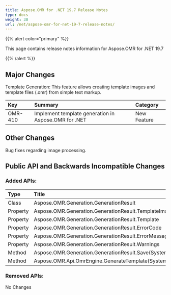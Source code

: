 ```yaml
---
title: Aspose.OMR for .NET 19.7 Release Notes
type: docs
weight: 30
url: /net/aspose-omr-for-net-19-7-release-notes/
---
```


{{% alert color="primary" %}} 

This page contains release notes information for Aspose.OMR for .NET 19.7

{{% /alert %}} 
## **Major Changes**
Template Generation: This feature allows creating template images and template files (.omr) from simple text markup.

|**Key**|**Summary**|**Category**|
| :- | :- | :- |
|OMR-410|Implement template generation in Aspose.OMR for .NET|New Feature|
## **Other Changes**
Bug fixes regarding image processing.
## **Public API and Backwards Incompatible Changes**
### **Added APIs:**

|**Type**|**Title**|
| :- | :- |
|Class|Aspose.OMR.Generation.GenerationResult|
|Property|Aspose.OMR.Generation.GenerationResult.TemplateImage|
|Property|Aspose.OMR.Generation.GenerationResult.Template|
|Property|Aspose.OMR.Generation.GenerationResult.ErrorCode|
|Property|Aspose.OMR.Generation.GenerationResult.ErrorMessage|
|Property|Aspose.OMR.Generation.GenerationResult.Warnings|
|Method|Aspose.OMR.Generation.GenerationResult.Save(System.String,System.String)|
|Method|Aspose.OMR.Api.OmrEngine.GenerateTemplate(System.String)|
### **Removed APIs:**
No Changes

